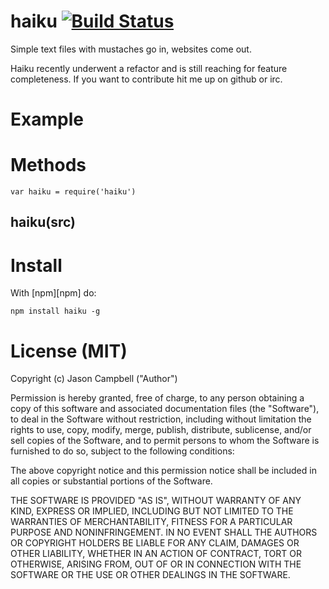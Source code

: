 
# haiku [![Build Status](https://travis-ci.org/jxson/haiku.png?branch=master)](https://travis-ci.org/jxson/haiku)

Simple text files with mustaches go in, websites come out.

Haiku recently underwent a refactor and is still reaching for feature completeness. If you want to contribute hit me up on github or irc.

# Example

# Methods

    var haiku = require('haiku')

## haiku(src)

# Install

With [npm][npm] do:

    npm install haiku -g

# License (MIT)

Copyright (c) Jason Campbell ("Author")

Permission is hereby granted, free of charge, to any person obtaining a copy of this software and associated documentation files (the "Software"), to deal in the Software without restriction, including without limitation the rights to use, copy, modify, merge, publish, distribute, sublicense, and/or sell copies of the Software, and to permit persons to whom the Software is furnished to do so, subject to the following conditions:

The above copyright notice and this permission notice shall be included in all copies or substantial portions of the Software.

THE SOFTWARE IS PROVIDED "AS IS", WITHOUT WARRANTY OF ANY KIND, EXPRESS OR IMPLIED, INCLUDING BUT NOT LIMITED TO THE WARRANTIES OF MERCHANTABILITY, FITNESS FOR A PARTICULAR PURPOSE AND NONINFRINGEMENT. IN NO EVENT SHALL THE AUTHORS OR COPYRIGHT HOLDERS BE LIABLE FOR ANY CLAIM, DAMAGES OR OTHER LIABILITY, WHETHER IN AN ACTION OF CONTRACT, TORT OR OTHERWISE, ARISING FROM, OUT OF OR IN CONNECTION WITH THE SOFTWARE OR THE USE OR OTHER DEALINGS IN THE SOFTWARE.
